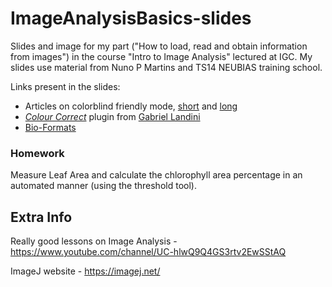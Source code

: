 # ImageAnalysisBasics-slides
Slides and image for my part ("How to load, read and obtain information from images") in the course "Intro to Image Analysis" lectured at IGC. My slides use material from Nuno P Martins and TS14 NEUBIAS training school.

Links present in the slides:
- Articles on colorblind friendly mode, [short](https://thenode.biologists.com/data-visualization-with-flying-colors/research/) and [long](https://www.osapublishing.org/oe/fulltext.cfm?uri=oe-21-8-9862&id=252779)
- [_Colour Correct_](https://github.com/landinig/IJ-Colour_Correct/blob/main/colour_correct.zip) plugin from [Gabriel Landini](https://blog.bham.ac.uk/intellimic/g-landini-software/)
- [Bio-Formats](https://imagej.net/formats/bio-formats)

### Homework

Measure Leaf Area and calculate the chlorophyll area percentage in an automated manner (using the threshold tool).


## Extra Info
Really good lessons on Image Analysis - https://www.youtube.com/channel/UC-hlwQ9Q4GS3rtv2EwSStAQ

ImageJ website - https://imagej.net/

